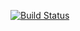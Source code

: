 [![Build Status](https://travis-ci.org/rinfo/fst.svg?branch=develop)](https://travis-ci.org/rinfo/fst)
